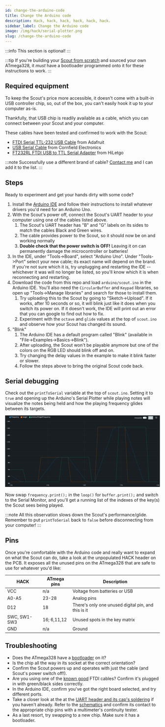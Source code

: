 ```yaml
---
id: change-the-arduino-code
title: Change the Arduino code
description: Hack, hack, hack, hack, hack, hack.
sidebar_label: Change the Arduino code
image: /img/hack/serial-plotter.png
slug: /change-the-arduino-code
---
```


:::info
This section is optional!
:::

:::tip
If you're building your [Scout from scratch](bom.md) and sourced your own ATmega328, it _must_ have a bootloader programmed onto it for these instructions to work.
:::

## Required equipment

To keep the Scout's price more accessible, it doesn't come with a built-in USB controller chip, so, out of the box, you can't easily hook it up to your computer as-is.

Thankfully, that USB chip is readily available as a cable, which you can connect between your Scout and your computer.

These cables have been tested and confirmed to work with the Scout:

- [FTDI Serial TTL-232 USB Cable](https://www.adafruit.com/product/70) from Adafruit
- [USB Serial Cable](https://cornfieldelectronics.com/cfe/products/buy.php?productId=usbcable&PHPSESSID=oos5v81hlitjvb0grhgolsrq96) from Cornfield Electronics
- [FT232RL FTDI USB to TTL Serial Adapter](http://www.hiletgo.com/ProductDetail/2152064.html) from HiLetgo

:::note
Successfully use a different brand of cable? [Contact me](https://www.oskitone.com/contact) and I can add it to the list.
:::

## Steps

Ready to experiment and get your hands dirty with some code?

1. Install the [Arduino IDE](https://www.arduino.cc/en/software) and follow their instructions to install whatever drivers you'd need for an Arduino Uno.
2. With the Scout's power off, connect the Scout's UART header to your computer using one of the cables listed above.
   1. The Scout's UART header has "B" and "G" labels on its sides to match the cables Black and Green wires.
   2. The cable provides power to the Scout, so it should now be on and working normally
   3. **Double check that the power switch is OFF!** Leaving it on can permanently damage the microcontroller or batteries!
3. In the IDE, under "Tools->Board", select "Arduino Uno". Under "Tools->Port" select your new cable; its exact name will depend on the brand. If you're not sure which it is, try unplugging and restarting the IDE -- whichever it was will no longer be listed, so you'll know which it is when reconnecting and restarting.
4. Download the code from this repo and load `arduino/scout.ino` in the Arduino IDE. You'll also need the `CircularBuffer` and `Keypad` libraries, so open up "Tools->Manage libraries" and search for those to install them.
   1. Try uploading this to the Scout by going to "Sketch->Upload". If it works, after 10 seconds or so, it will blink just like it does when you switch its power on. If it doesn't work, the IDE will print out an error that you can google to find out how to fix.
   2. Experiment with the `octave` and `glide` values at the top of `scout.ino` and observe how your Scout has changed its sound.
5. "Blink"
   1. The Arduino IDE has a default program called "Blink" (available in "File->Examples->Basics->Blink").
   2. After uploading, the Scout won't be playable anymore but one of the colors on the RGB LED should blink off and on.
   3. Try changing the delay values in the example to make it blink faster or slower.
   4. Follow the steps above to bring the original Scout code back.

## Serial debugging

Check out the `printToSerial` variable at the top of `scout.ino`. Setting it to `true` and opening up the Arduino's Serial Plotter while playing notes will visualize the notes being held and how the playing frequency glides between its targets.

[![Screengrab of the Arduino serial plotter visualizing the Scout's frequency math](/img/hack/serial-plotter.png)](/img/hack/serial-plotter.png)

Now swap `frequency.print();` in the `loop()` for `buffer.print();` and switch to the Serial Monitor, and you'll get a running list of the indexes of the key(s) the Scout sees being played.

:::note
All this observation slows down the Scout's performance/glide. Remember to put `printToSerial` back to `false` before disconnecting from your computer!
:::

## Pins

Once you're comfortable with the Arduino code and really want to expand on what the Scout can do, take a look at the unpopulated HACK header on the PCB. It exposes all the unused pins on the ATmega328 that are safe to use for whatever you'd like:

| HACK         | ATmega pins | Description                                         |
| ------------ | ----------- | --------------------------------------------------- |
| VCC          | n/a         | Voltage from batteries or USB                       |
| A0-A5        | 23-28       | Analog pins                                         |
| D12          | 18          | There's only one unused digital pin, and this is it |
| SWC, SW1-SW3 | 16; 6,11,12 | Unused spots in the key matrix                      |
| GND          | n/a         | Ground                                              |

## Troubleshooting

* Does the ATmega328 have a [bootloader](https://docs.arduino.cc/retired/hacking/software/Bootloader/) on it?
* Is the chip all the way in its socket at the correct orientation?
* Confirm the Scout powers up and operates with just the cable (and Scout's power switch off!).
* Are you using one of the [known good](#required-equipment) FTDI cables? Confirm it's plugged in with green/black sides correctly.
* In the Arduino IDE, confirm you've got the right board selected, and try different ports.
* Take a closer look at the at the [UART header and its cap's soldering](prep-for-hacking) if you haven't already. Refer to the [schematics](schematics) and confirm its contact to the appropriate chip pins with a multimeter's continuity tester.
* As a last resort, try swapping to a new chip. Make sure it has a bootloader.